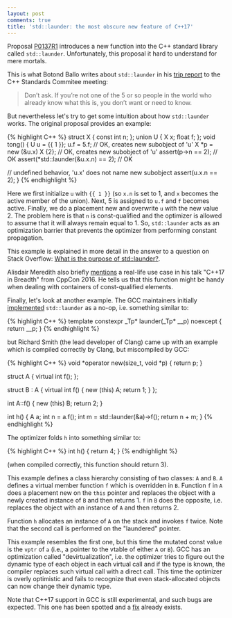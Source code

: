 ```yaml
---
layout: post
comments: true
title: 'std::launder: the most obscure new feature of C++17'
---
```

Proposal [P0137R1](http://www.open-std.org/jtc1/sc22/wg21/docs/papers/2016/p0137r1.html)
introduces a new function into the C++ standard library called `std::launder`.
Unfortunately, this proposal it hard to understand for mere mortals.

This is what Botond Ballo writes about `std::launder` in his [trip report](https://botondballo.wordpress.com/2016/07/06/trip-report-c-standards-meeting-in-oulu-june-2016/)
to the C++ Standards Commitee meeting:

> Don’t ask. If you’re not one of the 5 or so people in the world who already
> know what this is, you don’t want or need to know.

But nevertheless let's try to get some intuition about how `std::launder` works.
The original proposal provides an example:

{% highlight C++ %}
struct X { const int n; };
union U { X x; float f; };
void tong() {
  U u = {{ 1 }};
  u.f = 5.f;               // OK, creates new subobject of 'u'
  X *p = new (&u.x) X {2}; // OK, creates new subobject of 'u'
  assert(p->n == 2);       // OK
  assert(*std::launder(&u.x.n) == 2); // OK

  // undefined behavior, 'u.x' does not name new subobject
  assert(u.x.n == 2);
}
{% endhighlight %}

Here we first initialize `u` with `{{ 1 }}` (so `x.n` is set to 1, and `x`
becomes the active member of the union). Next, 5 is assigned to `u.f` and
`f` becomes active. Finally, we do a placement new and overwrite `u` with
the new value 2. The problem here is that `n` is const-qualified and the
optimizer is allowed to assume that it will always remain equal to 1. So,
`std::launder` acts as an optimization barrier that prevents the optimizer from
performing constant propagation.

This example is explained in more detail in the answer to a question on Stack
Overflow: [What is the purpose of std::launder?](http://stackoverflow.com/questions/39382501/what-is-the-purpose-of-stdlaunder).

Alisdair Meredith also briefly [mentions](https://youtu.be/-rIixnNJM4k?t=583) a
real-life use case in his talk "C++17 in Breadth" from CppCon 2016. He tells us
that this function might be handy when dealing with containers of
const-qualified elements.

Finally, let's look at another example. The GCC maintainers initially
[implemented](https://gcc.gnu.org/ml/libstdc++/2016-10/threads.html#00152)
`std::launder` as a no-op, i.e. something similar to:

{% highlight C++ %}
 template<typename _Tp>
   constexpr _Tp*
   launder(_Tp* __p) noexcept
   {
     return __p;
   }
{% endhighlight %}

but Richard Smith (the lead developer of Clang) came up with an example
which is compiled correctly by Clang, but miscompiled by GCC:

{% highlight C++ %}
void *operator new(size_t, void *p) { return p; }

struct A {
  virtual int f();
};

struct B : A {
  virtual int f() { new (this) A; return 1; }
};

int A::f() { new (this) B; return 2; }

int h() {
  A a;
  int n = a.f();
  int m = std::launder(&a)->f();
  return n + m;
}
{% endhighlight %}

The optimizer folds `h` into something similar to:

{% highlight C++ %}
int h() {
  return 4;
}
{% endhighlight %}

(when compiled correctly, this function should return 3).

This example defines a class hierarchy consisting of two classes: `A` and `B`.
`A` defines a virtual member function `f` which is overridden in `B`.
Function `f` in `A` does a placement new on the `this` pointer and replaces the
object with a newly created instance of `B` and then returns 1. `f` in `B` does
the opposite, i.e. replaces the object with an instance of `A` and then returns 2.

Function `h` allocates an instance of `A` on the stack and invokes `f`
twice. Note that the second call is performed on the "laundered" pointer.

This example resembles the first one, but this time the mutated const
value is the `vptr` of `a` (i.e., a pointer to the vtable of either `A` or `B`).
GCC has an optimization called "devirtualization", i.e. the optimizer tries
to figure out the dynamic type of each object in each virtual call and
if the type is known, the compiler replaces such virtual call with a direct call.
This time the optimizer is overly optimistic and fails to recognize that even
stack-allocated objects can now change their dynamic type.

Note that C++17 support in GCC is still experimental, and such bugs are
expected. This one has been spotted and a
[fix](https://gcc.gnu.org/ml/libstdc++/2016-10/msg00194.html) already exists.
